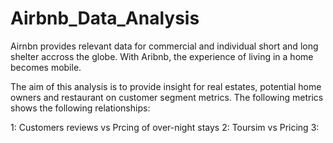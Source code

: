 # Airbnb_Data_Analysis
Airnbn provides relevant data for commercial and individual short and long shelter accross the globe. With Aribnb, the experience of living in a home becomes mobile.

The aim of this analysis is to provide insight for real estates, potential home owners and restaurant on customer segment metrics.
The following metrics shows the following relationships: 

1: Customers reviews vs Prcing of over-night stays
2: Toursim vs Pricing
3: 
